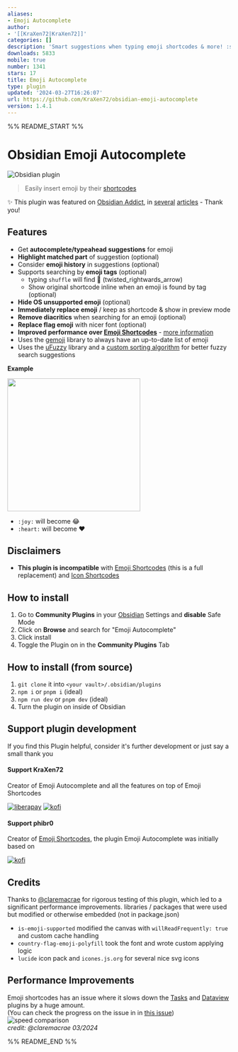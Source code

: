 ```yaml
---
aliases:
- Emoji Autocomplete
author:
- '[[KraXen72|KraXen72]]'
categories: []
description: 'Smart suggestions when typing emoji shortcodes & more! :star:'
downloads: 5833
mobile: true
number: 1341
stars: 17
title: Emoji Autocomplete
type: plugin
updated: '2024-03-27T16:26:07'
url: https://github.com/KraXen72/obsidian-emoji-autocomplete
version: 1.4.1
---
```


%% README_START %%

# Obsidian Emoji Autocomplete 
![Obsidian plugin](https://img.shields.io/endpoint?url=https%3A%2F%2Fscambier.xyz%2Fobsidian-endpoints%2Femoji-autocomplete.json) 

  
> Easily insert emoji by their [shortcodes](https://emojibase.dev/shortcodes/)  
   
✨ This plugin was featured on [Obsidian Addict](https://obsidianaddict.com/article/emoji-autocomplete/), in [several](https://obsidianaddict.com/article/helpful-plugins/) [articles](https://obsidianaddict.com/article/trending-plugins-20240115/) - Thank you!  
    
## Features
- Get **autocomplete/typeahead suggestions** for emoji
- **Highlight matched part** of suggestion (optional)
- Consider **emoji history** in suggestions (optional)
- Supports searching by **emoji tags** (optional)
  - typing `shuffle` will find 🔀 (twisted_rightwards_arrow)
  - Show original shortcode inline when an emoji is found by tag (optional)
- **Hide OS unsupported emoji** (optional)
- **Immediately replace emoji** / keep as shortcode & show in preview mode
- **Remove diacritics** when searching for an emoji (optional)
- **Replace flag emoji** with nicer font (optional)
- **Improved performance over [Emoji Shortcodes](https://github.com/phibr0/obsidian-emoji-shortcodes)** - [more information](#performance-improvements)
- Uses the [gemoji](https://github.com/wooorm/gemoji) library to always have an up-to-date list of emoji
- Uses the [uFuzzy](https://github.com/leeoniya/uFuzzy) library and a [custom sorting algorithm](https://github.com/KraXen72/obsidian-emoji-autocomplete/blob/master/src/main.ts#L148) for better fuzzy search suggestions

    
**Example**  
  
<p>
    <img height="300" src="https://github.com/KraXen72/obsidian-emoji-autocomplete/assets/21956756/7408384f-2f5e-4edb-8db3-fcfdc685e139">
</p>
  
- `:joy:` will become 😂  
- `:heart:` will become ❤  
  
## Disclaimers
- **This plugin is incompatible** with [Emoji Shortcodes](https://github.com/phibr0/obsidian-emoji-shortcodes) (this is a full replacement) and [Icon Shortcodes](https://github.com/aidenlx/obsidian-icon-shortcodes)

## How to install
1. Go to **Community Plugins** in your [Obsidian](https://www.obsidian.md) Settings and **disable** Safe Mode
2. Click on **Browse** and search for "Emoji Autocomplete"
3. Click install
4. Toggle the Plugin on in the **Community Plugins** Tab
  
## How to install (from source)
1. `git clone` it into `<your vault>/.obsidian/plugins`
2. `npm i` or `pnpm i` (ideal)
3. `npm run dev` or `pnpm dev` (ideal)
4. Turn the plugin on inside of Obsidian

## Support plugin development
If you find this Plugin helpful, consider it's further development or just say a small thank you

#### Support KraXen72
Creator of Emoji Autocomplete and all the features on top of Emoji Shortcodes  
  
[![liberapay](https://liberapay.com/assets/widgets/donate.svg)](https://liberapay.com/KraXen72) [![kofi](https://ko-fi.com/img/githubbutton_sm.svg)](https://ko-fi.com/kraxen72)

#### Support phibr0
Creator of [Emoji Shortcodes](https://github.com/phibr0/obsidian-emoji-shortcodes), the plugin Emoji Autocomplete was initially based on  
  
[![kofi](https://ko-fi.com/img/githubbutton_sm.svg)](https://ko-fi.com/phibr0)

## Credits
Thanks to [@claremacrae](https://github.com/claremacrae) for rigorous testing of this plugin, which led to a significant performance improvements.
libraries / packages that were used but modified or otherwise embedded (not in package.json)
- `is-emoji-supported` modified the canvas with `willReadFrequently: true` and custom cache handling
- `country-flag-emoji-polyfill` took the font and wrote custom applying logic
- `lucide` icon pack and `icones.js.org` for several nice svg icons

## Performance Improvements
Emoji shortcodes has an issue where it slows down the [Tasks](https://github.com/obsidian-tasks-group/obsidian-tasks) and [Dataview](https://github.com/blacksmithgu/obsidian-dataview) plugins by a huge amount.  
(You can check the progress on the issue in in [this issue](https://github.com/phibr0/obsidian-emoji-shortcodes/issues/47))  
![speed comparison](https://raw.githubusercontent.com/KraXen72/obsidian-emoji-autocomplete/HEAD/screenshots/speed_comparison.png)  
*credit: @claremacrae 03/2024*  

%% README_END %%